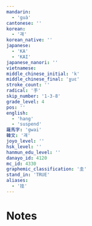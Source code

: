 ```yaml
---
mandarin:
  - 'guà'
cantonese: ''
korean:
  - '괘'
korean_native: ''
japanese:
  - 'KA'
  - 'KAI'
japanese_nanori: ''
vietnamese:
middle_chinese_initial: 'k'
middle_chinese_final: 'ɣuɛ'
stroke_count: ''
radical: '手'
skip_number: '1-3-8'
grade_level: 4
pos: ''
english:
  - 'hang'
  - 'suspend'
羅馬字: 'gwai'
韓文: '괘'
joyo_level: ''
hsk_level: ''
hanmun_edu_level: ''
danayo_id: 4120
mc_id: 4330
graphemic_classification: '圭'
stand_in: 'TRUE'
aliases:
  - '挂'
---
```


# Notes
